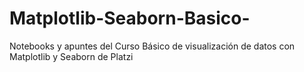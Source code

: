 # Matplotlib-Seaborn-Basico-
Notebooks y apuntes del Curso Básico de visualización de datos con Matplotlib y Seaborn de Platzi
